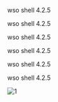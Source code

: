 
wso shell 4.2.5
<br>

wso shell 4.2.5
<br>

wso shell 4.2.5
<br>

wso shell 4.2.5
<br>

wso shell 4.2.5
<br>

wso shell 4.2.5

![1](https://user-images.githubusercontent.com/88527426/131228565-ee71dcc5-6a84-4717-83d1-85bdcec1a3e2.PNG)
<br>


